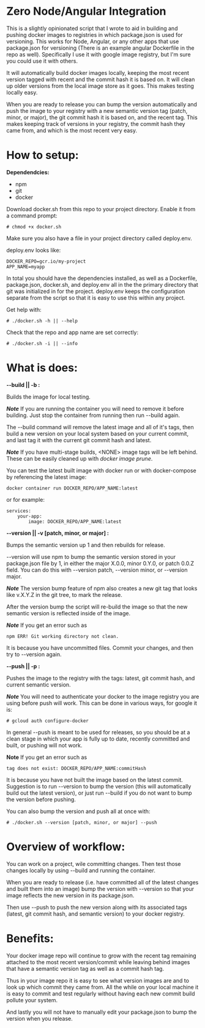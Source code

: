 # Zero Node/Angular Integration

This is a slightly opinionated script that I wrote to aid in building and pushing docker images to registries in which package.json is used for versioning.  This works for Node, Angular, or any other apps that use package.json for versioning (There is an example angular Dockerfile in the repo as well). Specifically I use it with google image registry, but I'm sure you could use it with others.

It will automatically build docker images locally, keeping the most recent version tagged with recent and the commit hash it is based on. It will clean up older versions from the local image store as it goes. This makes testing locally easy. 

When you are ready to release you can bump the version automatically and push the image to your registry with a new semantic version tag (patch, minor, or major), the git commit hash it is based on, and the recent tag.  This makes keeping track of versions in your registry, the commit hash they came from, and which is the most recent very easy.

# How to setup:

**Dependendcies:**

* npm
* git
* docker

Download docker.sh from this repo to your project directory. Enable it from a command prompt:
```
# chmod +x docker.sh
```

Make sure you also have a file in your project directory called deploy.env.

deploy.env looks like:

```
DOCKER_REPO=gcr.io/my-project
APP_NAME=myapp
```

In total you should have the dependencies installed, as well as a Dockerfile, package.json, docker.sh, and deploy.env all in the the primary directory that git was initialized in for the project. deploy.env keeps the configuration separate from the script so that it is easy to use this within any project.

Get help with:
```
# ./docker.sh -h || --help
```

Check that the repo and app name are set correctly:
```
# ./docker.sh -i || --info
```

# What is does:

**--build || -b :** 

Builds the image for local testing.

***Note*** If you are running the container you will need to remove it before building.  Just stop the container from running then run --build again.

The --build command will remove the latest image and all of it's tags, then build a new version on your local system based on your current commit, and last tag it with the current git commit hash and latest.

***Note*** If you have multi-stage builds, \<NONE\> image tags will be left behind. These can be easily cleaned up with *docker image prune*.

You can test the latest built image with docker run or with docker-compose by referencing the latest image:
```
docker container run DOCKER_REPO/APP_NAME:latest
```
or for example:
```
services:
    your-app:
        image: DOCKER_REPO/APP_NAME:latest
```

**--version || -v [patch, minor, or major] :**

Bumps the semantic version up 1 and then rebuilds for release.

--version will use npm to bump the semantic version stored in your package.json file by 1, in either the major X.0.0, minor 0.Y.0, or patch 0.0.Z field. You can do this with --version patch, --version minor, or --version major.

***Note*** The version bump feature of npm also creates a new git tag that looks like v.X.Y.Z in the git tree, to mark the release. 

After the version bump the script will re-build the image so that the new semantic version is reflected inside of the image.

***Note*** If you get an error such as
```
npm ERR! Git working directory not clean.
```

It is because you have uncommitted files. Commit your changes, and then try to --version again.


**--push || -p :** 

Pushes the image to the registry with the tags: latest, git commit hash, and current semantic version.

***Note*** You will need to authenticate your docker to the image registry you are using before push will work.  This can be done in various ways, for google it is:

```
# gcloud auth configure-docker
```

In general --push is meant to be used for releases, so you should be at a clean stage in which your app is fully up to date, recently committed and built, or pushing will not work.

**Note** If you get an error such as
```
tag does not exist: DOCKER_REPO/APP_NAME:commitHash
```

It is because you have not built the image based on the latest commit.  Suggestion is to run --version to bump the version (this will automatically build out the latest version), or just run --build if you do not want to bump the version before pushing.

You can also bump the version and push all at once with:
```
# ./docker.sh --version [patch, minor, or major] --push
```


# Overview of workflow:

You can work on a project, wile committing changes. Then test those changes locally by using --build and running the container.

When you are ready to release (i.e. have committed all of the latest changes and built them into an image) bump the version with --version so that your image reflects the new version in its package.json.

Then use --push to push the new version along with its associated tags (latest, git commit hash, and semantic version) to your docker registry.


# Benefits:

Your docker image repo will continue to grow with the recent tag remaining attached to the most recent version/commit while leaving behind images that have a semantic version tag as well as a commit hash tag.

Thus in your image repo it is easy to see what version images are and to look up which commit they came from. All the while on your local machine it is easy to commit and test regularly without having each new commit build pollute your system.

And lastly you will not have to manually edit your package.json to bump the version when you release.